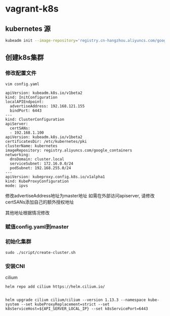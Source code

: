 # vagrant-k8s

## kubernetes 源

``` bash
kubeadm init --image-repository='registry.cn-hangzhou.aliyuncs.com/google_containers'
```

## 创建k8s集群

### 修改配置文件

```
vim config.yaml
```

```
apiVersion: kubeadm.k8s.io/v1beta2
kind: InitConfiguration
localAPIEndpoint:
  advertiseAddress: 192.168.121.155
  bindPort: 6443
---
kind: ClusterConfiguration
apiServer:
  certSANs:
  - 192.168.1.100
apiVersion: kubeadm.k8s.io/v1beta2
certificatesDir: /etc/kubernetes/pki
clusterName: kubernetes
imageRepository: registry.aliyuncs.com/google_containers
networking:
  dnsDomain: cluster.local
  serviceSubnet: 172.16.0.0/24
  podSubnet: 192.168.255.0/24
---
apiVersion: kubeproxy.config.k8s.io/v1alpha1
kind: KubeProxyConfiguration
mode: ipvs

```
修改advertiseAddress地址为master地址
如需在外部访问apiserver, 请修改certSANs添加自己的额外授权地址

其他地址根据情况修改

### 赋值config.yaml到master


### 初始化集群

```
sudo ./script/create-cluster.sh
```

### 安装CNI

cilium
```
helm repo add cilium https://helm.cilium.io/


helm upgrade cilium cilium/cilium --version 1.13.3 --namespace kube-system --set kubeProxyReplacement=strict --set k8sServiceHost=${API_SERVER_LOCAL_IP} --set k8sServicePort=6443

```
